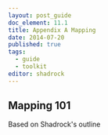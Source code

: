 ```yaml
---
layout: post_guide
doc_element: 11.1
title: Appendix A Mapping
date: 2014-07-20
published: true
tags: 
  - guide
  - toolkit
editor: shadrock
---
```


## Mapping 101
Based on Shadrock's outline


